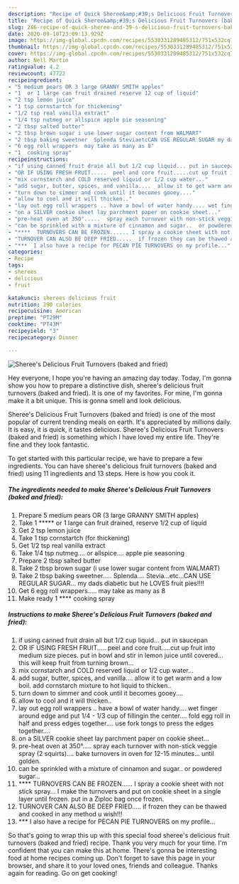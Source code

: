 ```yaml
---
description: "Recipe of Quick Sheree&amp;#39;s Delicious Fruit Turnovers (baked and fried)"
title: "Recipe of Quick Sheree&amp;#39;s Delicious Fruit Turnovers (baked and fried)"
slug: 286-recipe-of-quick-sheree-and-39-s-delicious-fruit-turnovers-baked-and-fried
date: 2020-09-10T23:09:13.929Z
image: https://img-global.cpcdn.com/recipes/5530331289485312/751x532cq70/sherees-delicious-fruit-turnovers-baked-and-fried-recipe-main-photo.jpg
thumbnail: https://img-global.cpcdn.com/recipes/5530331289485312/751x532cq70/sherees-delicious-fruit-turnovers-baked-and-fried-recipe-main-photo.jpg
cover: https://img-global.cpcdn.com/recipes/5530331289485312/751x532cq70/sherees-delicious-fruit-turnovers-baked-and-fried-recipe-main-photo.jpg
author: Nell Martin
ratingvalue: 4.2
reviewcount: 47722
recipeingredient:
- "5 medium pears OR 3 large GRANNY SMITH apples"
- "1  or 1 large can fruit drained reserve 12 cup of liquid"
- "2 tsp lemon juice"
- "1 tsp cornstartch for thickening"
- "1/2 tsp real vanilla extract"
- "1/4 tsp nutmeg or allspice apple pie seasoning"
- "2 tbsp salted butter"
- "2 tbsp brown sugar i use lower sugar content from WALMART"
- "2 tbsp baking sweetner  Splenda SteviaetcCAN USE REGULAR SUGAR my dads diabetic but he LOVES fruit pies"
- "6 egg roll wrappers  may take as many as 8"
- "1  cooking spray"
recipeinstructions:
- "if using canned fruit drain all but 1/2 cup liquid... put in saucepan"
- "OR IF USING FRESH FRUIT.....  peel and core fruit.....cut up fruit into medium size pieces.  put in bowl and stir in lemon juice until covered... this will keep fruit from turning brown..."
- "mix cornstarch and COLD reserved liquid or 1/2 cup water..."
- "add sugar, butter, spices, and vanilla....  allow it to get warm and a low boil.  add cornstarch mixture to hot liquid to thicken.."
- "turn down to simmer and cook until it becomes gooey...."
- "allow to cool and it will thicken.."
- "lay out egg roll wrappers .. have a bowl of water handy.... wet finger around edge and put 1/4 - 1/3 cup of fillingin the center....  fold egg roll in half and press edges together....  use fork tongs to press the edges together...."
- "on a SILVER cookie sheet lay parchment paper on cookie sheet..."
- "pre-heat oven at 350°.....  spray each turnover with non-stick veggie spray (2 squirts)....   bake turnovers in oven for 12-15 minutes... until golden."
- "can be sprinkled with a mixture of cinnamon and sugar..  or powdered sugar..."
- "****  TURNOVERS CAN BE FROZEN...... I spray a cookie sheet with not stick spray... I make the turnovers and put on cookie sheet in a single layer until frozen.  put in a Ziploc bag once frozen."
- "TURNOVER CAN ALSO BE DEEP FRIED.....  if frozen they can be thawed and cooked in any method u wish!!!"
- "***  I also have a recipe for PECAN PIE TURNOVERS on my profile..."
categories:
- Recipe
tags:
- sherees
- delicious
- fruit

katakunci: sherees delicious fruit 
nutrition: 290 calories
recipecuisine: American
preptime: "PT29M"
cooktime: "PT43M"
recipeyield: "3"
recipecategory: Dinner

---
```



![Sheree&#39;s Delicious Fruit Turnovers (baked and fried)](https://img-global.cpcdn.com/recipes/5530331289485312/751x532cq70/sherees-delicious-fruit-turnovers-baked-and-fried-recipe-main-photo.jpg)

Hey everyone, I hope you're having an amazing day today. Today, I'm gonna show you how to prepare a distinctive dish, sheree&#39;s delicious fruit turnovers (baked and fried). It is one of my favorites. For mine, I'm gonna make it a bit unique. This is gonna smell and look delicious.



Sheree&#39;s Delicious Fruit Turnovers (baked and fried) is one of the most popular of current trending meals on earth. It's appreciated by millions daily. It is easy, it is quick, it tastes delicious. Sheree&#39;s Delicious Fruit Turnovers (baked and fried) is something which I have loved my entire life. They're fine and they look fantastic.


To get started with this particular recipe, we have to prepare a few ingredients. You can have sheree&#39;s delicious fruit turnovers (baked and fried) using 11 ingredients and 13 steps. Here is how you cook it.

<!--inarticleads1-->

##### The ingredients needed to make Sheree&#39;s Delicious Fruit Turnovers (baked and fried):

1. Prepare 5 medium pears OR (3 large GRANNY SMITH apples)
1. Take 1 ***** or 1 large can fruit drained, reserve 1/2 cup of liquid
1. Get 2 tsp lemon juice
1. Take 1 tsp cornstartch (for thickening)
1. Get 1/2 tsp real vanilla extract
1. Take 1/4 tsp nutmeg.... or allspice.... apple pie seasoning
1. Prepare 2 tbsp salted butter
1. Take 2 tbsp brown sugar (i use lower sugar content from WALMART)
1. Take 2 tbsp baking sweetner.....  Splenda.... Stevia...etc...CAN USE REGULAR SUGAR... my dads diabetic but he LOVES fruit pies!!!!
1. Get 6 egg roll wrappers.....  may take as many as 8
1. Make ready 1 **** cooking spray




<!--inarticleads2-->

##### Instructions to make Sheree&#39;s Delicious Fruit Turnovers (baked and fried):

1. if using canned fruit drain all but 1/2 cup liquid... put in saucepan
1. OR IF USING FRESH FRUIT.....  peel and core fruit.....cut up fruit into medium size pieces.  put in bowl and stir in lemon juice until covered... this will keep fruit from turning brown...
1. mix cornstarch and COLD reserved liquid or 1/2 cup water...
1. add sugar, butter, spices, and vanilla....  allow it to get warm and a low boil.  add cornstarch mixture to hot liquid to thicken..
1. turn down to simmer and cook until it becomes gooey....
1. allow to cool and it will thicken..
1. lay out egg roll wrappers .. have a bowl of water handy.... wet finger around edge and put 1/4 - 1/3 cup of fillingin the center....  fold egg roll in half and press edges together....  use fork tongs to press the edges together....
1. on a SILVER cookie sheet lay parchment paper on cookie sheet...
1. pre-heat oven at 350°.....  spray each turnover with non-stick veggie spray (2 squirts)....   bake turnovers in oven for 12-15 minutes... until golden.
1. can be sprinkled with a mixture of cinnamon and sugar..  or powdered sugar...
1. ****  TURNOVERS CAN BE FROZEN...... I spray a cookie sheet with not stick spray... I make the turnovers and put on cookie sheet in a single layer until frozen.  put in a Ziploc bag once frozen.
1. TURNOVER CAN ALSO BE DEEP FRIED.....  if frozen they can be thawed and cooked in any method u wish!!!
1. ***  I also have a recipe for PECAN PIE TURNOVERS on my profile...




So that's going to wrap this up with this special food sheree&#39;s delicious fruit turnovers (baked and fried) recipe. Thank you very much for your time. I'm confident that you can make this at home. There's gonna be interesting food at home recipes coming up. Don't forget to save this page in your browser, and share it to your loved ones, friends and colleague. Thanks again for reading. Go on get cooking!
